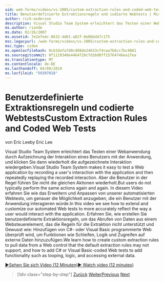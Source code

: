 ```yaml
---
uid: web-forms/videos/vs-2005/custom-extraction-rules-and-coded-web-tests
title: Benutzerdefinierte Extraktionsregeln und codierte Webtests | Microsoft-Dokumentation
author: rick-anderson
description: Visual Studio Team System erleichtert das Testen einer Webanwendung durch Aufzeichnung der Interaktion eines Benutzers mit der Anwendung, und klicken Sie dann die Remoteumgebung wiederholt wiedergeben...
ms.author: riande
ms.date: 02/26/2007
ms.assetid: 7e2efe4c-8632-4d61-a82f-8e0bbd47c175
msc.legacyurl: /web-forms/videos/vs-2005/custom-extraction-rules-and-coded-web-tests
msc.type: video
ms.openlocfilehash: 0cb3dafa7d0cd08de24633cf4caa7b6cc7bc4881
ms.sourcegitcommit: 0f1119340e4464720cfd16d0ff15764746ea1fea
ms.translationtype: MT
ms.contentlocale: de-DE
ms.lasthandoff: 04/09/2019
ms.locfileid: "59397018"
---
```

# <a name="custom-extraction-rules-and-coded-web-tests"></a><span data-ttu-id="69a0e-103">Benutzerdefinierte Extraktionsregeln und codierte Webtests</span><span class="sxs-lookup"><span data-stu-id="69a0e-103">Custom Extraction Rules and Coded Web Tests</span></span>

<span data-ttu-id="69a0e-104">von Eric Lee</span><span class="sxs-lookup"><span data-stu-id="69a0e-104">by Eric Lee</span></span>

<span data-ttu-id="69a0e-105">Visual Studio Team System erleichtert das Testen einer Webanwendung durch Aufzeichnung der Interaktion eines Benutzers mit der Anwendung, und klicken Sie dann wiederholt die aufgezeichnete Interaktion wiedergeben.</span><span class="sxs-lookup"><span data-stu-id="69a0e-105">Visual Studio Team System makes it easy to test a Web application by recording a user's interaction with the application and then repeatedly replaying the recorded interaction.</span></span> <span data-ttu-id="69a0e-106">Aber die Benutzer in der Regel führen Sie nicht die gleichen Aktionen wiederholt.</span><span class="sxs-lookup"><span data-stu-id="69a0e-106">But users do not typically perform the same actions again and again.</span></span> <span data-ttu-id="69a0e-107">In diesem Video erfahren Sie wie das Erweitern und Anpassen von unserer automatisierten Webtests, um genauer die Möglichkeit anzugeben, die ein Benutzer mit der Anwendung interagieren würde.</span><span class="sxs-lookup"><span data-stu-id="69a0e-107">In this video we see how to extend and customize our automated Web tests to more accurately reflect the way a user would interact with the application.</span></span> <span data-ttu-id="69a0e-108">Erfahren Sie, wie erstellen Sie benutzerdefinierte Extraktionsregeln, um das Abrufen von Daten aus einem Websteuerelement, das die Regeln für die Extraktion nicht unterstützt und Gewusst wie: Hinzufügen von C#- oder Visual Basic programmierte Web überprüft wird, um Funktionen wie Schleifen, Logik und Zugreifen auf externe Daten hinzuzufügen.</span><span class="sxs-lookup"><span data-stu-id="69a0e-108">We learn how to create custom extraction rules to pull data from a Web control that the default extraction rules may not support, and how to add C# or Visual Basic-coded Web tests to add functionality such as looping, logic, and accessing external data.</span></span>

[<span data-ttu-id="69a0e-109">&#9654;Sehen Sie sich Video (12 Minuten)</span><span class="sxs-lookup"><span data-stu-id="69a0e-109">&#9654; Watch video (12 minutes)</span></span>](https://channel9.msdn.com/Blogs/ASP-NET-Site-Videos/custom-extraction-rules-and-coded-web-tests)

> [!div class="step-by-step"]
> <span data-ttu-id="69a0e-110">[Zurück](code-coverage-of-automated-tests.md)
> [Weiter](the-effects-of-caching.md)</span><span class="sxs-lookup"><span data-stu-id="69a0e-110">[Previous](code-coverage-of-automated-tests.md)
[Next](the-effects-of-caching.md)</span></span>
